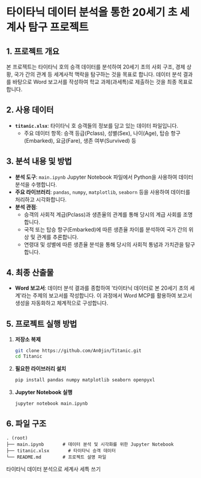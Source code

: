 # 타이타닉 데이터 분석을 통한 20세기 초 세계사 탐구 프로젝트

## 1. 프로젝트 개요

본 프로젝트는 타이타닉 호의 승객 데이터를 분석하여 20세기 초의 사회 구조, 경제 상황, 국가 간의 관계 등 세계사적 맥락을 탐구하는 것을 목표로 합니다. 데이터 분석 결과를 바탕으로 Word 보고서를 작성하여 학교 과제(과세특)로 제출하는 것을 최종 목표로 합니다.

## 2. 사용 데이터

- **`titanic.xlsx`**: 타이타닉 호 승객들의 정보를 담고 있는 데이터 파일입니다.
  - 주요 데이터 항목: 승객 등급(Pclass), 성별(Sex), 나이(Age), 탑승 항구(Embarked), 요금(Fare), 생존 여부(Survived) 등

## 3. 분석 내용 및 방법

- **분석 도구**: `main.ipynb` Jupyter Notebook 파일에서 Python을 사용하여 데이터 분석을 수행합니다.
- **주요 라이브러리**: `pandas`, `numpy`, `matplotlib`, `seaborn` 등을 사용하여 데이터를 처리하고 시각화합니다.
- **분석 관점**:
  - 승객의 사회적 계급(Pclass)과 생존율의 관계를 통해 당시의 계급 사회를 조명합니다.
  - 국적 또는 탑승 항구(Embarked)에 따른 생존율 차이를 분석하여 국가 간의 위상 및 관계를 추론합니다.
  - 연령대 및 성별에 따른 생존율 분석을 통해 당시의 사회적 통념과 가치관을 탐구합니다.

## 4. 최종 산출물

- **Word 보고서**: 데이터 분석 결과를 종합하여 '타이타닉 데이터로 본 20세기 초의 세계'라는 주제의 보고서를 작성합니다. 이 과정에서 Word MCP를 활용하여 보고서 생성을 자동화하고 체계적으로 구성합니다.

## 5. 프로젝트 실행 방법

1.  **저장소 복제**
    ```bash
    git clone https://github.com/An0jin/Titanic.git
    cd Titanic
    ```

2.  **필요한 라이브러리 설치**
    ```bash
    pip install pandas numpy matplotlib seaborn openpyxl
    ```

3.  **Jupyter Notebook 실행**
    ```bash
    jupyter notebook main.ipynb
    ```

## 6. 파일 구조

```
. (root)
├── main.ipynb       # 데이터 분석 및 시각화를 위한 Jupyter Notebook
├── titanic.xlsx       # 타이타닉 승객 데이터
└── README.md        # 프로젝트 설명 파일
```
타이타닉 데이터 분석으로 세계사 세특 쓰기
